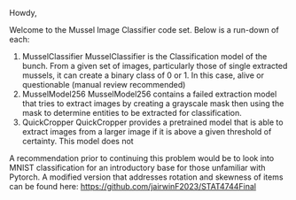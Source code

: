 Howdy,

Welcome to the Mussel Image Classifier code set. Below is a run-down of each:

1. MusselClassifier
   MusselClassifier is the Classification model of the bunch. From a given set of images, particularly those of single extracted mussels, it can create a binary class of 0 or 1. In this case, alive or questionable (manual review recommended)
2. MusselModel256
   MusselModel256 contains a failed extraction model that tries to extract images by creating a grayscale mask then using the mask to determine entities to be extracted for classification. 
3. QuickCropper
   QuickCropper provides a pretrained model that is able to extract images from a larger image if it is above a given threshold of certainty. This model does not 

A recommendation prior to continuing this problem would be to look into MNIST classification for an introductory base for those unfamiliar with Pytorch. A modified version that addresses rotation and skewness of items can be found here: https://github.com/jairwinF2023/STAT4744Final
